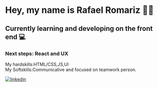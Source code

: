 
# Hey, my name is Rafael Romariz 🙋‍♂️


## 	Currently learning and developing on the front end 💻
### Next steps: React and UX
My hardskills:HTML/CSS,JS,UI      
My Softskills:Communicative and focused on teamwork person.

[![linkedin](https://img.shields.io/badge/linkedin-0A66C2?style=for-the-badge&logo=linkedin&logoColor=white)](https://www.linkedin.com/in/rafael-romariz-b2b45322b/)



